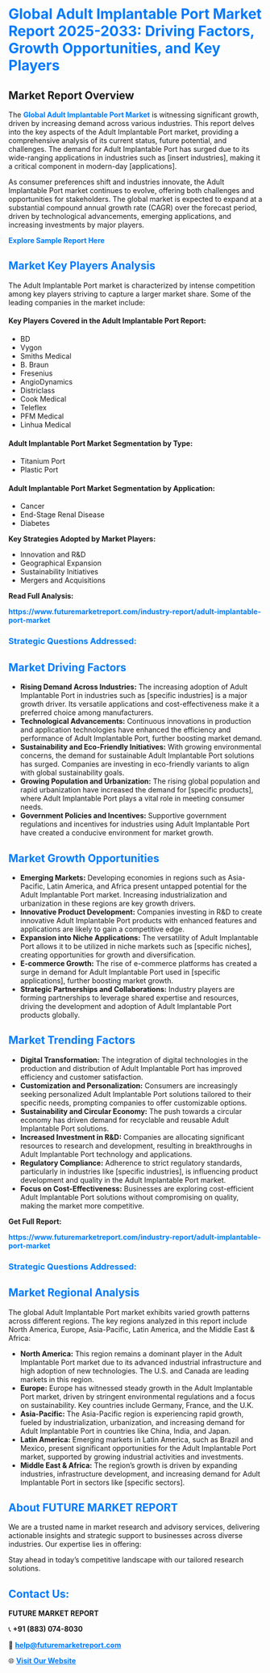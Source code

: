 <h1 style="color: #007BFF;">Global Adult Implantable Port Market Report 2025-2033: Driving Factors, Growth Opportunities, and Key Players</h1>

<section id="overview">
<h2>Market Report Overview</h2>
<p>The <a href="https://www.futuremarketreport.com/industry-report/adult-implantable-port-market" style="color: #007BFF; text-decoration: none;"><strong>Global Adult Implantable Port Market</strong></a> is witnessing significant growth, driven by increasing demand across various industries. This report delves into the key aspects of the Adult Implantable Port market, providing a comprehensive analysis of its current status, future potential, and challenges. The demand for Adult Implantable Port has surged due to its wide-ranging applications in industries such as [insert industries], making it a critical component in modern-day [applications].</p>
<p>As consumer preferences shift and industries innovate, the Adult Implantable Port market continues to evolve, offering both challenges and opportunities for stakeholders. The global market is expected to expand at a substantial compound annual growth rate (CAGR) over the forecast period, driven by technological advancements, emerging applications, and increasing investments by major players.</p>
</section>

<section id="overview">
<p><a href="https://www.futuremarketreport.com/request-sample/reportId=79653" style="color: #007BFF; text-decoration: none;"><strong>Explore Sample Report Here</strong></a></p>
</section>

<section id="key-players">
<h2 style="color: #007BFF;">Market Key Players Analysis</h2>
<p>The Adult Implantable Port market is characterized by intense competition among key players striving to capture a larger market share. Some of the leading companies in the market include:</p>
<h4>Key Players Covered in the Adult Implantable Port Report:</h4>
<ul><li>BD</li><li>Vygon</li><li>Smiths Medical</li><li>B. Braun</li><li>Fresenius</li><li>AngioDynamics</li><li>Districlass</li><li>Cook Medical</li><li>Teleflex</li><li>PFM Medical</li><li>Linhua Medical</li></ul>
<h4>Adult Implantable Port Market Segmentation by Type:</h4>
<ul><li>Titanium Port</li><li>Plastic Port</li></ul>

<h4>Adult Implantable Port Market Segmentation by Application:</h4>
<ul><li>Cancer</li><li>End-Stage Renal Disease</li><li>Diabetes</li></ul>
<p><strong>Key Strategies Adopted by Market Players:</strong></p>
<ul>
<li>Innovation and R&D</li>
<li>Geographical Expansion</li>
<li>Sustainability Initiatives</li>
<li>Mergers and Acquisitions</li>
</ul>
</section>

<section>
<p><strong>Read Full Analysis: </strong></p><a href="https://www.futuremarketreport.com/industry-report/adult-implantable-port-market" style="color: #007BFF; text-decoration: none;"><strong>https://www.futuremarketreport.com/industry-report/adult-implantable-port-market</strong></a>
<h3 style="color: #007BFF;">Strategic Questions Addressed:</h3>
</section>

<section id="driving-factors">
<h2 style="color: #007BFF;">Market Driving Factors</h2>
<ul>
<li><strong>Rising Demand Across Industries:</strong> The increasing adoption of Adult Implantable Port in industries such as [specific industries] is a major growth driver. Its versatile applications and cost-effectiveness make it a preferred choice among manufacturers.</li>
<li><strong>Technological Advancements:</strong> Continuous innovations in production and application technologies have enhanced the efficiency and performance of Adult Implantable Port, further boosting market demand.</li>
<li><strong>Sustainability and Eco-Friendly Initiatives:</strong> With growing environmental concerns, the demand for sustainable Adult Implantable Port solutions has surged. Companies are investing in eco-friendly variants to align with global sustainability goals.</li>
<li><strong>Growing Population and Urbanization:</strong> The rising global population and rapid urbanization have increased the demand for [specific products], where Adult Implantable Port plays a vital role in meeting consumer needs.</li>
<li><strong>Government Policies and Incentives:</strong> Supportive government regulations and incentives for industries using Adult Implantable Port have created a conducive environment for market growth.</li>
</ul>
</section>

<section id="growth-opportunities">
<h2 style="color: #007BFF;">Market Growth Opportunities</h2>
<ul>
<li><strong>Emerging Markets:</strong> Developing economies in regions such as Asia-Pacific, Latin America, and Africa present untapped potential for the Adult Implantable Port market. Increasing industrialization and urbanization in these regions are key growth drivers.</li>
<li><strong>Innovative Product Development:</strong> Companies investing in R&D to create innovative Adult Implantable Port products with enhanced features and applications are likely to gain a competitive edge.</li>
<li><strong>Expansion into Niche Applications:</strong> The versatility of Adult Implantable Port allows it to be utilized in niche markets such as [specific niches], creating opportunities for growth and diversification.</li>
<li><strong>E-commerce Growth:</strong> The rise of e-commerce platforms has created a surge in demand for Adult Implantable Port used in [specific applications], further boosting market growth.</li>
<li><strong>Strategic Partnerships and Collaborations:</strong> Industry players are forming partnerships to leverage shared expertise and resources, driving the development and adoption of Adult Implantable Port products globally.</li>
</ul>
</section>

<section id="trending-factors">
<h2 style="color: #007BFF;">Market Trending Factors</h2>
<ul>
<li><strong>Digital Transformation:</strong> The integration of digital technologies in the production and distribution of Adult Implantable Port has improved efficiency and customer satisfaction.</li>
<li><strong>Customization and Personalization:</strong> Consumers are increasingly seeking personalized Adult Implantable Port solutions tailored to their specific needs, prompting companies to offer customizable options.</li>
<li><strong>Sustainability and Circular Economy:</strong> The push towards a circular economy has driven demand for recyclable and reusable Adult Implantable Port solutions.</li>
<li><strong>Increased Investment in R&D:</strong> Companies are allocating significant resources to research and development, resulting in breakthroughs in Adult Implantable Port technology and applications.</li>
<li><strong>Regulatory Compliance:</strong> Adherence to strict regulatory standards, particularly in industries like [specific industries], is influencing product development and quality in the Adult Implantable Port market.</li>
<li><strong>Focus on Cost-Effectiveness:</strong> Businesses are exploring cost-efficient Adult Implantable Port solutions without compromising on quality, making the market more competitive.</li>
</ul>
</section>

<section>
<p><strong>Get Full Report: </strong></p><a href="https://www.futuremarketreport.com/industry-report/adult-implantable-port-market" style="color: #007BFF; text-decoration: none;"><strong>https://www.futuremarketreport.com/industry-report/adult-implantable-port-market</strong></a>
<h3 style="color: #007BFF;">Strategic Questions Addressed:</h3>
</section>


<section id="regional-analysis">
<h2 style="color: #007BFF;">Market Regional Analysis</h2>
<p>The global Adult Implantable Port market exhibits varied growth patterns across different regions. The key regions analyzed in this report include North America, Europe, Asia-Pacific, Latin America, and the Middle East & Africa:</p>
<ul>
<li><strong>North America:</strong> This region remains a dominant player in the Adult Implantable Port market due to its advanced industrial infrastructure and high adoption of new technologies. The U.S. and Canada are leading markets in this region.</li>
<li><strong>Europe:</strong> Europe has witnessed steady growth in the Adult Implantable Port market, driven by stringent environmental regulations and a focus on sustainability. Key countries include Germany, France, and the U.K.</li>
<li><strong>Asia-Pacific:</strong> The Asia-Pacific region is experiencing rapid growth, fueled by industrialization, urbanization, and increasing demand for Adult Implantable Port in countries like China, India, and Japan.</li>
<li><strong>Latin America:</strong> Emerging markets in Latin America, such as Brazil and Mexico, present significant opportunities for the Adult Implantable Port market, supported by growing industrial activities and investments.</li>
<li><strong>Middle East & Africa:</strong> The region’s growth is driven by expanding industries, infrastructure development, and increasing demand for Adult Implantable Port in sectors like [specific sectors].</li>
</ul>
</section>

<footer>
<h2 style="color: #007BFF;">About FUTURE MARKET REPORT</h2>
<p>We are a trusted name in market research and advisory services, delivering actionable insights and strategic support to businesses across diverse industries. Our expertise lies in offering:</p>

<p>Stay ahead in today’s competitive landscape with our tailored research solutions.</p>

<h2 style="color: #007BFF;">Contact Us:</h2>
<p><strong>FUTURE MARKET REPORT</strong></p>
<p>📞 <strong>+91 (883) 074-8030</strong></p>
<p>📧 <strong><a href="mailto:help@futuremarketreport.com" style="color: #007BFF;">help@futuremarketreport.com</a></strong></p>
<p>🌐 <strong><a href="https://www.futuremarketreport.com/" style="color: #007BFF;">Visit Our Website</a></strong></p>
</footer>